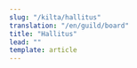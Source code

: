 ```yaml
---
slug: "/kilta/hallitus"
translation: "/en/guild/board"
title: "Hallitus"
lead: ""
template: article
---
```

